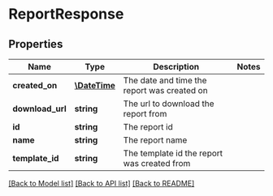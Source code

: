 # ReportResponse

## Properties
Name | Type | Description | Notes
------------ | ------------- | ------------- | -------------
**created_on** | [**\DateTime**](\DateTime.md) | The date and time the report was created on | 
**download_url** | **string** | The url to download the report from | 
**id** | **string** | The report id | 
**name** | **string** | The report name | 
**template_id** | **string** | The template id the report was created from | 

[[Back to Model list]](../../README.md#documentation-for-models) [[Back to API list]](../../README.md#documentation-for-api-endpoints) [[Back to README]](../../README.md)

